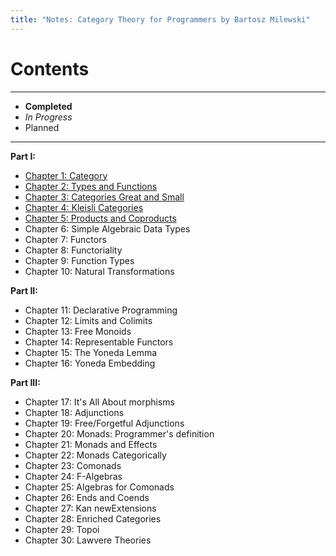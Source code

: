 ```yaml
---
title: "Notes: Category Theory for Programmers by Bartosz Milewski"
---
```


# Contents

----

-  **Completed**
-  *In Progress*
-  Planned

----

**Part I:**

- [Chapter 1: Category](/projects/ctfp/01.html)
- [Chapter 2: Types and Functions](/projects/ctfp/02.html)
- [Chapter 3: Categories Great and Small](/projects/ctfp/03.html)
- [Chapter 4: Kleisli Categories](/projects/ctfp/04.html)
- [Chapter 5: Products and Coproducts](/projects/ctfp/05.html)
- Chapter 6: Simple Algebraic Data Types
- Chapter 7: Functors
- Chapter 8: Functoriality
- Chapter 9: Function Types
- Chapter 10: Natural Transformations

**Part II:**

- Chapter 11: Declarative Programming
- Chapter 12: Limits and Colimits
- Chapter 13: Free Monoids
- Chapter 14: Representable Functors
- Chapter 15: The Yoneda Lemma
- Chapter 16: Yoneda Embedding

**Part III:**

- Chapter 17: It's All About morphisms
- Chapter 18: Adjunctions
- Chapter 19: Free/Forgetful Adjunctions
- Chapter 20: Monads: Programmer's definition
- Chapter 21: Monads and Effects
- Chapter 22: Monads Categorically
- Chapter 23: Comonads
- Chapter 24: F-Algebras
- Chapter 25: Algebras for Comonads
- Chapter 26: Ends and Coends
- Chapter 27: Kan newExtensions
- Chapter 28: Enriched Categories
- Chapter 29: Topoi
- Chapter 30: Lawvere Theories
